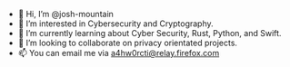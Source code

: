 - 👋 Hi, I’m @josh-mountain
- 👀 I’m interested in Cybersecurity and Cryptography.
- 🌱 I’m currently learning about Cyber Security, Rust, Python, and Swift.
- 💞️ I’m looking to collaborate on privacy orientated projects.
- 📫 You can email me via a4hw0rcti@relay.firefox.com
